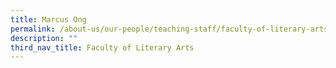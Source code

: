 ```yaml
---
title: Marcus Ong
permalink: /about-us/our-people/teaching-staff/faculty-of-literary-arts/marcus-ong/
description: ""
third_nav_title: Faculty of Literary Arts
---
```


